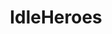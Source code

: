 ---
title: IdleHeroes
crosslinks:
- IdleHeroesPS
- me_irl
- Kings_Raid
- causeWhyNotMate
- AndroidGaming
- FFRecordKeeper
- summonerswar
- killthosewhodisagree
- magicrush
- Overwatch
- 2ivn05z
- raerth
- TwoXChromosomes
- 2d9s1n7
---
